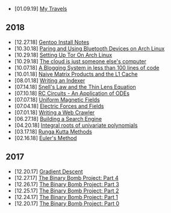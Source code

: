 -   \[01.09.19\] [My Travels](my_travels.html)

2018
----

-   \[12.27.18\] [Gentoo Install Notes](gentoo_install_notes.html)
-   \[10.30.18\] [Paring and Using Bluetooth Devices on Arch Linux](pairing_and_using_bluetooth_devices_on_arch_linux.html)
-   \[10.29.18\] [Setting Up Tor On Arch Linux](setting_up_tor_on_arch_linux.html)
-   \[10.29.18\] [The cloud is just someone else's computer](the_cloud_is_someone_elses_computer.html)
-   \[10.07.18\] [A Blogging System in less than 100 lines of code ](a_blogging_system_in_less_than_100_lines_of_code.html)
-   \[10.01.18\] [Naive Matrix Products and the L1 Cache ](matrix_multiply.html)
-   \[08.01.18\] [Writing an Indexer](indexer.html)
-   \[07.14.18\] [Snell's Law and the Thin Lens Equation ](snells_law.html)
-   \[07.10.18\] [RC Circuits - An Application of ODEs ](rc_circuits_odes.html)
-   \[07.07.18\] [Uniform Magnetic Fields ](uniform_magnetic_fields.html)
-   \[07.04.18\] [Electric Forces and Fields ](electric_forces_and_fields.html)
-   \[07.01.18\] [Writing a Web Crawler ](web_crawler.html)
-   \[06.27.18\] [Building a Search Engine ](search_engine.html)
-   \[04.20.18\] [Integral roots of univariate polynomials](integral_roots.html)
-   \[03.17.18\] [Runga Kutta Methods](runga_kutta.html)
-   \[02.16.18\] [Euler's Method ](euler_ode.html)

2017
----

-   \[12.20.17\] [Gradient Descent ](gradient_descent.html)
-   \[12.27.17\] [The Binary Bomb Project: Part 4 ](binary_bomb_4.html)
-   \[12.26.17\] [The Binary Bomb Project: Part 3 ](binary_bomb_3.html)
-   \[12.25.17\] [The Binary Bomb Project: Part 2 ](binary_bomb_2.html)
-   \[12.24.17\] [The Binary Bomb Project: Part 1 ](binary_bomb_1.html)
-   \[12.20.17\] [The Binary Bomb Project: Part 0 ](binary_bomb_0.html)

